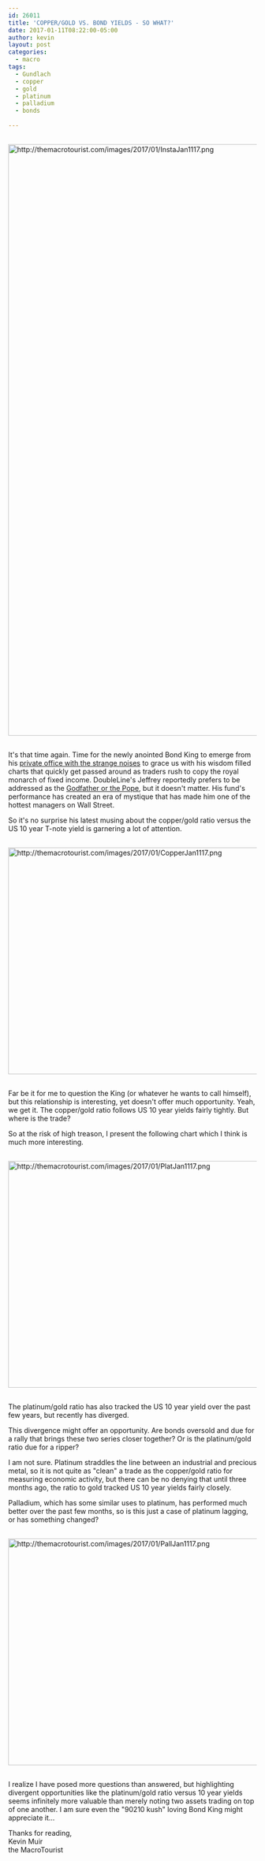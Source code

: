 ```yaml
---
id: 26011
title: 'COPPER/GOLD VS. BOND YIELDS - SO WHAT?'
date: 2017-01-11T08:22:00-05:00
author: kevin
layout: post
categories:
  - macro
tags:
  - Gundlach
  - copper
  - gold
  - platinum
  - palladium
  - bonds
   
---
```

<a href="http://themacrotourist.com/images/2017/01/InstaJan1117.png"><img src="http://themacrotourist.com/images/2017/01/InstaJan1117.png" alt="http://themacrotourist.com/images/2017/01/InstaJan1117.png" width="750" height="1200" style="margin:30px auto;display:block;"></a>

It's that time again.  Time for the newly anointed Bond King to emerge from his [private office with the strange noises](http://dealbreaker.com/2010/01/jeffrey-gundlach-not-set-up-by-tcw-big-fan-of-dr-fellatio-series/) to grace us with his wisdom filled charts that quickly get passed around as traders rush to copy the royal monarch of fixed income.  DoubleLine's Jeffrey reportedly prefers to be addressed as the [Godfather or the Pope](http://dealbreaker.com/2010/12/this-is-why-jeffrey-gundlach-is-awesome/), but it doesn't matter.  His fund's performance has created an era of mystique that has made him one of the hottest managers on Wall Street.

So it's no surprise his latest musing about the copper/gold ratio versus the US 10 year T-note yield is garnering a lot of attention.

<a href="http://themacrotourist.com/images/2017/01/CopperJan1117.png"><img src="http://themacrotourist.com/images/2017/01/CopperJan1117.png" alt="http://themacrotourist.com/images/2017/01/CopperJan1117.png" width="750" height="460" style="margin:30px auto;display:block;"></a>

Far be it for me to question the King (or whatever he wants to call himself), but this relationship is interesting, yet doesn't offer much opportunity.  Yeah, we get it.  The copper/gold ratio follows US 10 year yields fairly tightly.  But where is the trade?  

So at the risk of high treason, I present the following chart which I think is much more interesting.

<a href="http://themacrotourist.com/images/2017/01/PlatJan1117.png"><img src="http://themacrotourist.com/images/2017/01/PlatJan1117.png" alt="http://themacrotourist.com/images/2017/01/PlatJan1117.png" width="750" height="460" style="margin:30px auto;display:block;"></a>

The platinum/gold ratio has also tracked the US 10 year yield over the past few years, but recently has diverged.  

This divergence might offer an opportunity.  Are bonds oversold and due for a rally that brings these two series closer together?  Or is the platinum/gold ratio due for a ripper?  

I am not sure.  Platinum straddles the line between an industrial and precious metal, so it is not quite as "clean" a trade as the copper/gold ratio for measuring economic activity, but there can be no denying that until three months ago, the ratio to gold tracked US 10 year yields fairly closely.

Palladium, which has some similar uses to platinum, has performed much better over the past few months, so is this just a case of platinum lagging, or has something changed?

<a href="http://themacrotourist.com/images/2017/01/PallJan1117.png"><img src="http://themacrotourist.com/images/2017/01/PallJan1117.png" alt="http://themacrotourist.com/images/2017/01/PallJan1117.png" width="750" height="460" style="margin:30px auto;display:block;"></a>

I realize I have posed more questions than answered, but highlighting divergent opportunities like the platinum/gold ratio versus 10 year yields seems infinitely more valuable than merely noting two assets trading on top of one another.  I am sure even the "90210 kush" loving Bond King might appreciate it...

Thanks for reading,  
Kevin Muir  
the MacroTourist  












